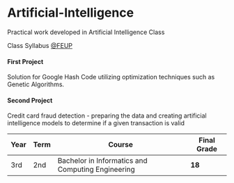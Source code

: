 # Artificial-Intelligence

Practical work developed in Artificial Intelligence Class

Class Syllabus [@FEUP](https://sigarra.up.pt/feup/en/UCURR_GERAL.FICHA_UC_VIEW?pv_ocorrencia_id=484442)

#### First Project
Solution for Google Hash Code utilizing optimization techniques such as Genetic Algorithms.

#### Second Project
Credit card fraud detection -  preparing the data and creating artificial intelligence models to determine if a given transaction is valid

| **Year** | **Term**  | **Course** | **Final Grade** |
|   ---    |    ---    |    ---     |    ---          |
| 3rd | 2nd | Bachelor in Informatics and Computing Engineering | **18** |

